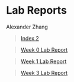 # Lab Reports
Alexander Zhang

> [Index 2](index2.html)

> [Week 0 Lab Report](lab-report-1-week-0.html)

> [Week 1 Lab Report](lab-report-1-week-1.html)

> [Week 3 Lab Report](/lab-report-1-week-3.md)